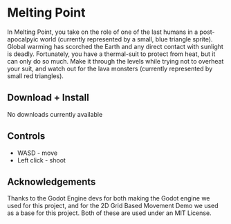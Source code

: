 # Melting Point
In Melting Point, you take on the role of one of the last humans in a post-apocalpyic world (currently represented by a small, blue triangle sprite). Global warming has scorched the Earth and any direct contact with sunlight is deadly. Fortunately, you have a thermal-suit to protect from heat, but it can only do so much. Make it through the levels while trying not to overheat your suit, and watch out for the lava monsters (currently represented by small red triangles).

## Download + Install
No downloads currently available

## Controls
- WASD - move
- Left click - shoot

## Acknowledgements
Thanks to the Godot Engine devs for both making the Godot engine we used for this project, and for the 2D Grid Based Movement Demo we used as a base for this project. Both of these are used under an MIT License.